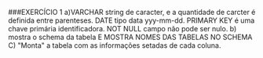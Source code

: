 ###EXERCÍCIO 1
a)VARCHAR string de caracter, e a quantidade de carcter é definida entre parenteses. DATE tipo data yyy-mm-dd. PRIMARY KEY é uma chave primária identificadora. NOT NULL campo não pode ser nulo.
b) mostra o schema da tabela E MOSTRA NOMES DAS TABELAS NO SCHEMA
C) "Monta" a tabela com as informações setadas de cada coluna.